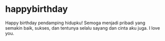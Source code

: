 # happybirthday
 Happy birthday pendamping hidupku! Semoga menjadi pribadi yang semakin baik, sukses, dan tentunya selalu sayang dan cinta aku juga. I love you.


